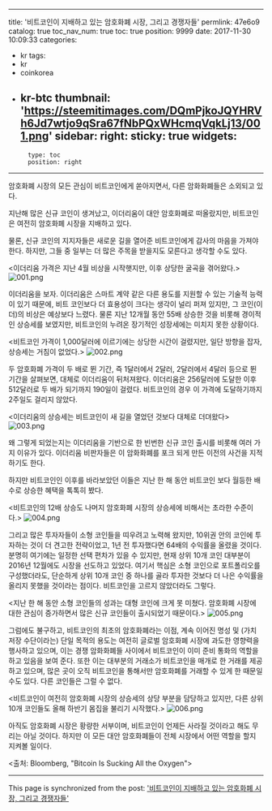 
---
title: '비트코인이 지배하고 있는 암호화폐 시장, 그리고 경쟁자들'
permlink: 47e6o9
catalog: true
toc_nav_num: true
toc: true
position: 9999
date: 2017-11-30 10:09:33
categories:
- kr
tags:
- kr
- coinkorea
- kr-btc
thumbnail: 'https://steemitimages.com/DQmPjkoJQYHRVh6Jd7wtjo9qSra67fNbPQxWHcmqVqkLj13/001.png'
sidebar:
    right:
        sticky: true
widgets:
    -
        type: toc
        position: right
---


암호화폐 시장의 모든 관심이 비트코인에게 쏟아지면서, 다른 암화화폐들은 소외되고 있다. 
  
지난해 많은 신규 코인이 생겨났고, 이더리움이 대안 암호화폐로 떠올랐지만, 비트코인은 여전히 암호화폐 시장을 지배하고 있다.
  
물론, 신규 코인의 지지자들은 새로운 길을 열어준 비트코인에게 감사의 마음을 가져야 한다. 하지만, 그들 중 일부는 더 많은 주목을 받을지도 모른다고 생각할 수도 있다. 
 
<이더리움 가격은 지난 4월 비상을 시작햇지만, 이후 상당한 굴곡을 겪어왔다.>
![001.png](https://steemitimages.com/DQmPjkoJQYHRVh6Jd7wtjo9qSra67fNbPQxWHcmqVqkLj13/001.png)

이더리움을 보자. 이더리움은 스마트 계약 같은 다른 용도를 지원할 수 있는 기술적 능력이 있기 때문에, 비트 코인보다 더 효용성이 크다는 생각이 널리 퍼져 있지만, 그 코인(이더)의 비상은 예상보다 느렸다. 물론 지난 12개월 동안 55배 상승한 것을 비롯해 경이적인 상승세를 보였지만, 비트코인의 누려온 장기적인 성장세에는 미치지 못한 상황이다. 

<비트코인 가격이 1,000달러에 이르기에는 상당한 시간이 걸렸지만, 일단 방향을 잡자, 상승세는 거침이 없었다.>
![002.png](https://steemitimages.com/DQmNazaKqiYtCp1coaJjGZeEZaH1nWbEFMrPgRkGe7bCHoG/002.png)
  
두 암호화폐 가격이 두 배로 뛴 기간, 즉 1달러에서 2달러, 2달러에서 4달러 등으로 뛴 기간을 살펴보면, 대체로 이더리움이 뒤처져왔다. 이더리움은 256달러에 도달한 이후 512달러로 두 배가 되기까지 190일이 걸렸다. 비트코인의 경우 이 가격에 도달하기까지 2주일도 걸리지 않았다. 

<이더리움의 상승세는 비트코인이 새 길을 열었던 것보다 대체로 더뎌왔다> 
![003.png](https://steemitimages.com/DQmP1E3Euh3cxUnyeJkW14VJFuRb2RUdEC1pRFAWJbNHFY1/003.png)

왜 그렇게 되었는지는 이더리움을 기반으로 한 빈번한 신규 코인 출시를 비롯해 여러 가지 이유가 있다. 이더리움 비판자들은 이 암화화폐를 포크 되게 만든 이전의 사건을 지적하기도 한다. 
  
하지만 비트코인인 이후를 바라보았던 이들은 지난 한 해 동안 비트코인 보다 월등한 배수로 상승한 혜택을 톡톡히 봤다. 
  
<비트코인의 12배 상승도 나머지 암호화폐 시장의 상승세에 비해서는 초라한 수준이다.>
![004.png](https://steemitimages.com/DQmXsZExhqiVynbo2fkeojtfZ1T82VNBsDjSaEvtVYnkc9T/004.png)

 그리고 많은 투자자들이 소형 코인들을 띠우려고 노력해 왔지만, 10위권 안의 코인에 투자하는 것이 더 견고한 전략이었고, 1년 전 투자했다면 64배의 수익률을 올렸을 것이다. 분명히 여기에는 일정한 선택 편차가 있을 수 있지만, 현재 상위 10개 코인 대부분이 2016년 12월에도 시장을 선도하고 있었다. 여기서 핵심은 소형 코인으로 포트폴리오를 구성했더라도, 단순하게 상위 10개 코인 중 하나를 골라 투자한 것보다 더 나은 수익률을 올리지 못했을 것이라는 점이다. 비트코인을 고르지 않았더라도 그렇다.
  
<지난 한 해 동안 소형 코인들의 성과는 대형 코인에 크게 못 미쳤다. 암호화폐 시장에 대한 관심이 증가하면서 많은 신규 코인들이 출시되었기 때문이다.>
![005.png](https://steemitimages.com/DQmNozjUHVsRFyeG7iwpavb1SNTK5fh3iDXyo2im4BpuXME/005.png)

그럼에도 불구하고, 비트코인의 최초의 암호화폐라는 이점, 계속 이어진 명성 및 (가치 저장 수단이라는) 단일 목적의 용도는 여전히 ​​글로벌 암호화폐 시장에 과도한 영향력을 행사하고 있으며, 이는 경쟁 암화화폐들 사이에서 비트코인이 이미 준비 통화의 역할을 하고 있음을 보여 준다. 또한 이는 대부분의 거래소가 비트코인을 매개로 한 거래를 제공하고 있으며, 많은 곳이 오직 비트코인을 통해서만 암호화폐를 거래할 수 있게 한 때문일 수도 있다. 다른 코인들은 그럴 수 없다. 
  
<비트코인이 여전히 ​​암호화폐 시장의 상승세의 상당 부분을 담당하고 있지만, 다른 상위 10개 코인들도 올해 하반기 몸집을 불리기 시작했다.>
![006.png](https://steemitimages.com/DQmZDpgMs5ixPzgbWjoA821doqNNkmM8VeemR47EjL8RhkT/006.png)

아직도 암호화폐 시장은 황량한 서부이며, 비트코인이 언제든 사라질 것이라고 해도 무리는 아닐 것이다. 하지만 이 모든 대안 암호화폐들이 전체 시장에서 어떤 역할을 할지 지켜볼 일이다. 
  
<출처: Bloomberg, "Bitcoin Is Sucking All the Oxygen">

- - -

This page is synchronized from the post: ['비트코인이 지배하고 있는 암호화폐 시장, 그리고 경쟁자들'](https://steemit.com/@pius.pius/47e6o9)
